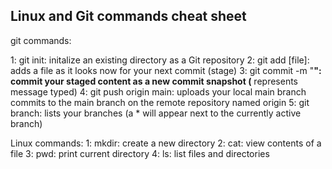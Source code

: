 Linux and Git commands cheat sheet
-------------------------------------------------

git commands:

1: git init: initalize an existing directory as a Git repository
2: git add [file]: adds a file as it looks now for your next commit (stage)
3: git commit -m "__": commit your staged content as a new commit snapshot (__ represents message typed)
4: git push origin main: uploads your local main branch commits to the main branch on the remote repository named origin
5: git branch: lists your branches (a * will appear next to the currently active branch)


Linux commands:
1: mkdir: create a new directory
2: cat: view contents of a file
3: pwd: print current directory
4: ls: list files and directories
